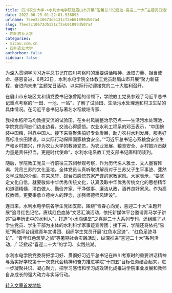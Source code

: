 ```yaml
---
title: 四川农业大学->水利水电学院赴眉山市开展“沿着总书记足迹·喜迎二十大”主题党日活动 | sicau.com.cn
date: 2022-06-25 01:22:01.538893
urlname: 75ee2c10673d5121cf2eb01899d507a4
slug: 75ee2c10673d5121cf2eb01899d507a4
tags: 
- 四川农业大学
categories:
- sicau.com.cn
- 四川农业大学
authorbox: false
sidebar: false
---
```

为深入贯彻学习习近平总书记在四川考察时的重要讲话精神，汲取力量、担当使命、感恩奋进，6月23日，水利水电学院全体教工党员赴眉山市开展“聚力新征程，奋进向未来”主题党日活动，以实际行动迎接党的二十大胜利召开。

在眉山市东坡区太和镇党委书记张曾翔的带领下，学院教工党员参观了习近平总书记重点考察的“一田、一池、一站”，了解了试验田、生活污水处理池和村卫生站的具体情况。在习近平总书记与著名水稻栽培专家、
<!--more-->
我校水稻所马均教授交流的试验田，在乡村风貌整治示范点——生活污水处理池，学院党员同志们边走边看，交流心得感悟。农业水利工程系的邓玉表示，“中国碗装中国粮，得靠中国人。接下来将聚焦搞好专业发展，助力农村水利发展，服务好高标准农田建设，以实际行动保障国家粮食安全。”“习近平总书记心系粮食安全生产和乡村振兴，作为农业大学的教师党员，为农业发展、粮食安全、乡村振兴贡献力量是责任担当，更是时代使命”，水利水电系教工党支部书记唐科明谈到。

随后，学院教工党员一行前往三苏祠参观考察，作为历代名人雅士、文人墨客拜谒、凭吊三苏的文化圣地，全体党员认真听取讲解员对于三苏父子生平事迹、斐然文学成就的介绍，在来风轩、砚台石感悟苏家严谨的家教家风。大家表示，“要坚定文化自信，就要敬仰中华优秀传统文化，认真汲取中华优秀传统文化的思想精华和道德精髓，清白做人、勤俭齐家、干净做事、廉洁从政，涵养良好家风。作为高校教师，更要秉承立德树人的理念，加强师德师风建设”。

连日来，水利水电学院各学生党团支部，围绕“青春心向党，喜迎二十大”主题开展“追寻红色记忆，赓续红色血脉”文艺汇演活动，依托新媒体平台邀请青马学子讲述“百年历史中的水利人”，打造“小水滴课堂”之喜迎二十大系列专刊，还组建了以学生党员、学生干部为主体的水利科学家事迹宣传团；接下来，学院还将依托“易班”网络平台组建青年宣讲团、组织学生党员开展“红色水足迹”、“红色足迹寻访”、“青年红色筑梦之旅”等暑期社会实践活动，纵深推进“喜迎二十大”系列活动，广泛掀起“喜迎二十大”的学习、实践热潮。

水利水电学院党委将把学习好、贯彻好习近平总书记在四川考察时的重要讲话精神与落实好学校第十一次党代会精神和奋力推进学院“十四五”目标任务结合起来，进一步凝聚共识、凝心聚力，把学习感悟和学习成效转化成推进学院事业发展和教师自身成长的强大动力与实际行动。



[转入文章首发地址](https://news.sicau.edu.cn/info/1078/68533.htm)